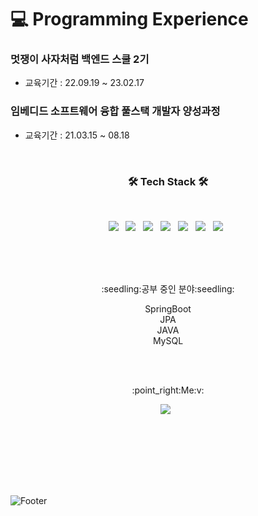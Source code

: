 

# 💻 Programming Experience

### 멋쟁이 사자처럼 백엔드 스쿨 2기
- 교육기간 : 22.09.19 ~ 23.02.17




### 임베디드 소프트웨어 융합 풀스택 개발자 양성과정

- 교육기간 : 21.03.15 ~ 08.18




<br>
<h3 align="center"><b>🛠 Tech Stack 🛠</b></h3>
</br>
<p align="center">
  <img src="https://img.shields.io/badge/Java-1F6B75?style=flat&logo=OpenJDK&logoColor=white"/> &nbsp
<img src="https://img.shields.io/badge/HTML5-E34F26?style=plastic-square&logo=HTML5&logoColor=white"/></a> &nbsp
<img src="https://img.shields.io/badge/CSS3-1572B6?style=plastic-square&logo=CSS3&logoColor=white"/></a> &nbsp
<img src="https://img.shields.io/badge/JavaScript-F7DF1E?style=plastic-square&logo=JavaScript&logoColor=white"/></a> &nbsp
<!-- <img src="https://img.shields.io/badge/Android-3DDC84?style=plastic-square&logo=Android&logoColor=white"/></a> &nbsp -->
<img src="https://img.shields.io/badge/MySQL-4479A1?style=plastic-square&logo=MySQL&logoColor=white"/></a> &nbsp 
<img src="https://img.shields.io/badge/SringBoot-6DB33F?style=plastic-square&logo=SringBoot&logoColor=white"/></a> &nbsp 
<img src="https://img.shields.io/badge/Bootstrap-7952B3?style=plastic-square&logo=Bootstrap&logoColor=white"/></a> &nbsp 



</p>
</br>
</br>
</br>
<p align="center">
:seedling:공부 중인 분야:seedling: </br>
<p align="center">
SpringBoot</br>
JPA</br>
JAVA</br>
MySQL
</p>
</br></br>


<p align="center">
:point_right:Me:v:
<p align="center">
<a href="https://velog.io/@yeong6415"><img src="https://img.shields.io/badge/Vlog-20C997?style=plastic-square&logo=Vlog&logoColor=white"/></a> &nbsp


</br></br></br></br>

<br>

![Footer](https://capsule-render.vercel.app/api?type=waving&color=auto&height=200&section=footer)
